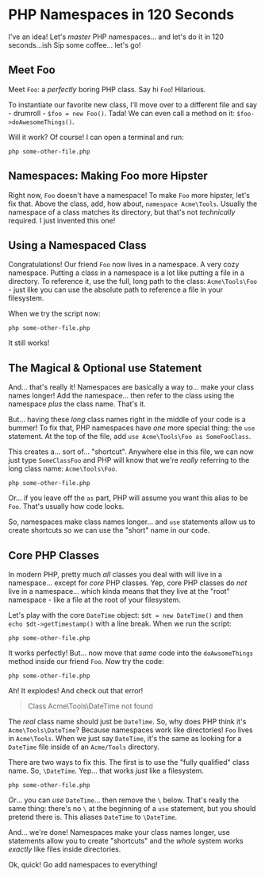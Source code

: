 # PHP Namespaces in 120 Seconds

I've an idea! Let's *master* PHP namespaces... and let's do it in 120 seconds...ish
Sip some coffee... let's go!

## Meet Foo

Meet `Foo`: a *perfectly* boring PHP class. Say hi `Foo`! Hilarious.

To instantiate our favorite new class, I'll move over to a different file and say -
drumroll - `$foo = new Foo()`. Tada! We can even call a method on it:
`$foo->doAwesomeThings()`.

Will it work? Of course! I can open a terminal and run:

```terminal
php some-other-file.php
```

## Namespaces: Making Foo more Hipster

Right now, `Foo` doesn't have a namespace! To make `Foo` more hipster, let's fix
that. Above the class, add, how about, `namespace Acme\Tools`. Usually the namespace
of a class matches its directory, but that's not *technically* required. I just
invented this one!

## Using a Namespaced Class

Congratulations! Our friend `Foo` now lives in a namespace. A very cozy namespace. Putting a class in
a namespace is a lot like putting a file in a directory. To reference it, use the
full, long path to the class: `Acme\Tools\Foo` - just like you can use the absolute
path to reference a file in your filesystem.

When we try the script now:

```terminal-silent
php some-other-file.php
```

It still works!

## The Magical & Optional use Statement

And... that's really it! Namespaces are basically a way to... make your class names
longer! Add the namespace... then refer to the class using the namespace *plus*
the class name. That's it.

But... having these *long* class names right in the middle of your code is a bummer!
To fix that, PHP namespaces have *one* more special thing: the `use` statement.
At the top of the file, add `use Acme\Tools\Foo as SomeFooClass`.

This creates a... sort of... "shortcut". Anywhere else in this file, we can now
just type `SomeClassFoo` and PHP will know that we're *really* referring to the
long class name: `Acme\Tools\Foo`.

```terminal-silent
php some-other-file.php
```

Or... if you leave off the `as` part, PHP will assume you want this alias to be
`Foo`. That's usually how code looks.

So, namespaces make class names longer... and `use` statements allow us to create
shortcuts so we can use the "short" name in our code.

## Core PHP Classes

In modern PHP, pretty much *all* classes you deal with will live in a namespace...
except for *core* PHP classes. Yep, core PHP classes do *not* live in a namespace...
which kinda means that they live at the "root" namespace - like a file at the root
of your filesystem.

Let's play with the core `DateTime` object: `$dt = new DateTime()` and then
`echo $dt->getTimestamp()` with a line break. When we run the script:

```terminal-silent
php some-other-file.php
```

It works perfectly! But... now move that *same* code into the `doAwsomeThings`
method inside our friend `Foo`. *Now* try the code:

```terminal-silent
php some-other-file.php
```

Ah! It explodes! And check out that error!

> Class Acme\Tools\DateTime not found

The *real* class name should just be `DateTime`. So, why does PHP think it's
`Acme\Tools\DateTime`? Because namespaces work like directories! `Foo` lives
in `Acme\Tools`. When we just say `DateTime`, it's the same as looking for a
`DateTime` file inside of an `Acme/Tools` directory.

There are two ways to fix this. The first is to use the "fully qualified" class
name. So, `\DateTime`. Yep... that works *just* like a filesystem.

```terminal-silent
php some-other-file.php
```

*Or*... you can *use* `DateTime`... then remove the `\` below. That's really the
same thing: there's no `\` at the beginning of a `use` statement, but you should
pretend there is. This aliases `DateTime` to `\DateTime`.

And... we're done! Namespaces make your class names longer, use statements allow
you to create "shortcuts" and the *whole* system works *exactly* like files inside directories.

Ok, quick! Go add namespaces to everything!
